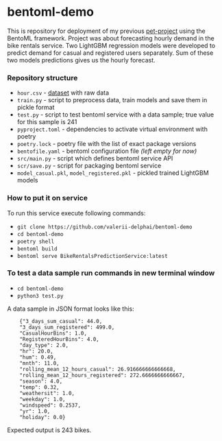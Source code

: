 # bentoml-demo
This is repository for deployment of my previous [pet-project](https://github.com/valeriich/midterm-project) using the BentoML framework.
Project was about forecasting hourly demand in the bike rentals service.
Two LightGBM regression models were developed to predict demand for casual and registered users separately.
Sum of these two models predictions gives us the hourly forecast.

### Repository structure
* `hour.csv` - [dataset](https://archive.ics.uci.edu/ml/datasets/bike+sharing+dataset) with raw data
* `train.py` - script to preprocess data, train models and save them in pickle format
* `test.py` - script to test bentoml service with a data sample; true value for this sample is 241
* `pyproject.toml` - dependencies to activate virtual environment with poetry
* `poetry.lock` - poetry file with the list of exact package versions
* `bentofile.yaml` - bentoml configuration file *(left empty for now)*
* `src/main.py` - script which defines bentoml service API
* `scr/save.py` - script for packaging bentoml service
* `model_casual.pkl`, `model_registered.pkl` - pickled trained LightGBM models

### How to put it on service
To run this service execute following commands:
* `git clone https://github.com/valerii-delphai/bentoml-demo`
* `cd bentoml-demo`
* `poetry shell`
* `bentoml build`
* `bentoml serve BikeRentalsPredictionService:latest`

### To test a data sample run commands in new terminal window
* `cd bentoml-demo`
* `python3 test.py`

A data sample in JSON format looks like this:

        {"3_days_sum_casual": 44.0,
        "3_days_sum_registered": 499.0,
        "CasualHourBins": 1.0,
        "RegisteredHourBins": 4.0,
        "day_type": 2.0,
        "hr": 20.0,
        "hum": 0.49,
        "mnth": 11.0,
        "rolling_mean_12_hours_casual": 26.916666666666668,
        "rolling_mean_12_hours_registered": 272.6666666666667,
        "season": 4.0,
        "temp": 0.32,
        "weathersit": 1.0,
        "weekday": 1.0,
        "windspeed": 0.2537,
        "yr": 1.0,
        "holiday": 0.0}

Expected output is 243 bikes.
